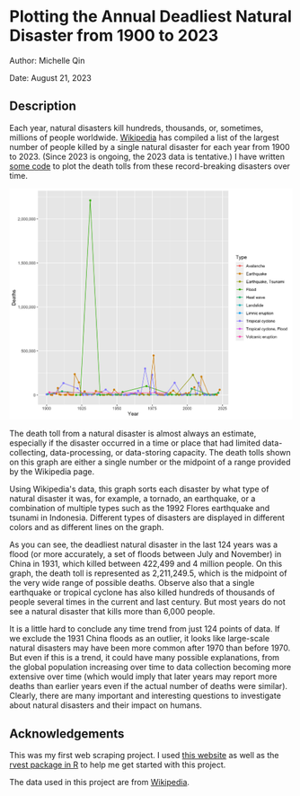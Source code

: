 # Plotting the Annual Deadliest Natural Disaster from 1900 to 2023
Author: Michelle Qin

Date: August 21, 2023

## Description
Each year, natural disasters kill hundreds, thousands, or, sometimes, millions of people worldwide. [Wikipedia](https://en.wikipedia.org/wiki/List_of_natural_disasters_by_death_toll) has compiled a list of the largest number of people killed by a single natural disaster for each year from 1900 to 2023. (Since 2023 is ongoing, the 2023 data is tentative.) I have written [some code](https://github.com/m-qin/disaster-death-tolls/blob/main/webscrape_and_plot_disasters.R) to plot the death tolls from these record-breaking disasters over time.

![Death toll versus year of each year's deadliest natural disaster from 1900 to today](https://github.com/m-qin/disaster-death-tolls/blob/main/natural_disasters_century_20_21.png)

The death toll from a natural disaster is almost always an estimate, especially if the disaster occurred in a time or place that had limited data-collecting, data-processing, or data-storing capacity. The death tolls shown on this graph are either a single number or the midpoint of a range provided by the Wikipedia page.

Using Wikipedia's data, this graph sorts each disaster by what type of natural disaster it was, for example, a tornado, an earthquake, or a combination of multiple types such as the 1992 Flores earthquake and tsunami in Indonesia. Different types of disasters are displayed in different colors and as different lines on the graph.

As you can see, the deadliest natural disaster in the last 124 years was a flood (or more accurately, a set of floods between July and November) in China in 1931, which killed between 422,499 and 4 million people. On this graph, the death toll is represented as 2,211,249.5, which is the midpoint of the very wide range of possible deaths. Observe also that a single earthquake or tropical cyclone has also killed hundreds of thousands of people several times in the current and last century. But most years do not see a natural disaster that kills more than 6,000 people.

It is a little hard to conclude any time trend from just 124 points of data. If we exclude the 1931 China floods as an outlier, it looks like large-scale natural disasters may have been more common after 1970 than before 1970. But even if this is a trend, it could have many possible explanations, from the global population increasing over time to data collection becoming more extensive over time (which would imply that later years may report more deaths than earlier years even if the actual number of deaths were similar). Clearly, there are many important and interesting questions to investigate about natural disasters and their impact on humans.

## Acknowledgements
This was my first web scraping project. I used [this website](https://scrapingbee.com/blog/web-scraping-r/) as well as the [rvest package in R](https://rvest.tidyverse.org/reference/index.html) to help me get started with this project.

The data used in this project are from [Wikipedia](https://en.wikipedia.org/wiki/List_of_natural_disasters_by_death_toll).
